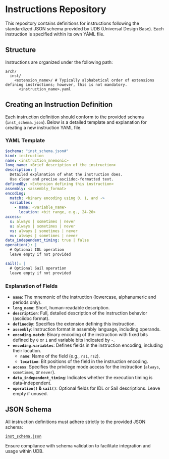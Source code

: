 # Instructions Repository

This repository contains definitions for instructions following the standardized JSON schema provided by UDB (Universal Design Base). Each instruction is specified within its own YAML file.

## Structure

Instructions are organized under the following path:

```
arch/
  inst/
    <extension_name>/ # Typically alphabetical order of extensions defining instructions; however, this is not mandatory.
      <instruction_name>.yaml
```

## Creating an Instruction Definition

Each instruction definition should conform to the provided schema (`inst_schema.json`). Below is a detailed template and explanation for creating a new instruction YAML file.

### YAML Template

```yaml
$schema: "inst_schema.json#"
kind: instruction
name: <instruction_mnemonic>
long_name: <Brief description of the instruction>
description: |
  Detailed explanation of what the instruction does.
  Use clear and precise asciidoc-formatted text.
definedBy: <Extension defining this instruction>
assembly: <assembly_format>
encoding:
  match: <binary encoding using 0, 1, and ->
  variables:
    - name: <variable_name>
      location: <bit range, e.g., 24-20>
access:
  s: always | sometimes | never
  u: always | sometimes | never
  vs: always | sometimes | never
  vu: always | sometimes | never
data_independent_timing: true | false
operation(): |
  # Optional IDL operation
  leave empty if not provided

sail(): |
  # Optional Sail operation
  leave empty if not provided
```

### Explanation of Fields

- **`name`**: The mnemonic of the instruction (lowercase, alphanumeric and periods only).
- **`long_name`**: Short, human-readable description.
- **`description`**: Full, detailed description of the instruction behavior (asciidoc format).
- **`definedBy`**: Specifies the extension defining this instruction.
- **`assembly`**: Instruction format in assembly language, including operands.
- **`encoding.match`**: Binary encoding of the instruction with fixed bits defined by `0` or `1` and variable bits indicated by `-`.
- **`encoding.variables`**: Defines fields in the instruction encoding, including their location.
  - **`name`**: Name of the field (e.g., `rs1`, `rs2`).
  - **`location`**: Bit positions of the field in the instruction encoding.
- **`access`**: Specifies the privilege mode access for the instruction (`always`, `sometimes`, or `never`).
- **`data_independent_timing`**: Indicates whether the execution timing is data-independent.
- **`operation()` & `sail()`**: Optional fields for IDL or Sail descriptions. Leave empty if unused.

## JSON Schema

All instruction definitions must adhere strictly to the provided JSON schema:

[`inst_schema.json`](schemas/inst_schema.json)

Ensure compliance with schema validation to facilitate integration and usage within UDB.
